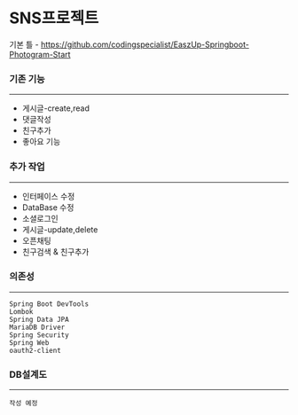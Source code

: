 # SNS프로젝트
기본 틀 - https://github.com/codingspecialist/EaszUp-Springboot-Photogram-Start

### 기존 기능
---
+ 게시글-create,read
+ 댓글작성
+ 친구추가
+ 좋아요 기능

### 추가 작업
---
+ 인터페이스 수정
+ DataBase 수정
+ 소셜로그인
+ 게시글-update,delete
+ 오픈채팅
+ 친구검색 & 친구추가



### 의존성
---
```
Spring Boot DevTools
Lombok
Spring Data JPA
MariaDB Driver
Spring Security
Spring Web
oauth2-client
```

### DB설계도
---
```
작성 예정
```

